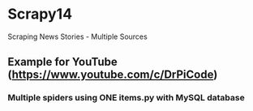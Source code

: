 # Scrapy14
Scraping News Stories - Multiple Sources

## Example for YouTube (https://www.youtube.com/c/DrPiCode)

### Multiple spiders using ONE items.py with MySQL database

